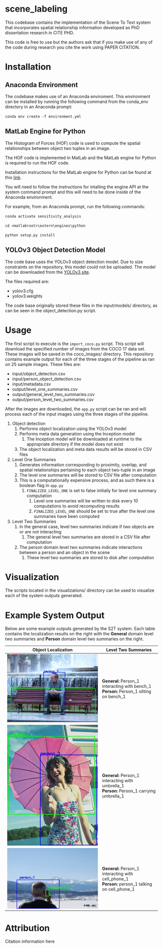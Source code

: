 # scene_labeling
This codebase contains the implementation of the Scene To Text system that incorporates spatial relationship information developed as PhD dissertation research in CITE PHD. 

This code is free to use but the authors ask that if you make use of any of the code during research you cite the work using PAPER CITATION. 

# Installation 
## Anaconda Environment
The codebase makes use of an Anaconda enviroment. This environment can be installed by running the following command from the conda_env directory in an Anaconda prompt: 

`conda env create -f environment.yml` 

## MatLab Engine for Python
The Histogram of Forces (HOF) code is used to compute the spatial relationships between object two tuples in an image. 

The HOF code is implemented in MatLab and the MatLab engine for Python is required to run the HOF code. 

Installation instructions for the MatLab engine for Python can be found at this [link](https://www.mathworks.com/help/matlab/matlab_external/install-the-matlab-engine-for-python.html).  

You will need to follow the instructions for intalling the engine API at the system command prompt and this will need to be done inside of the Anaconda environment. 

For example, from an Anaconda prompt, run the following commands: 

`conda activate sensitivity_analysis`

`cd <matlabroot>\extern\engines\python`

`python setup.py install`
## YOLOv3 Object Detection Model 
The code base uses the YOLOv3 object detection model. Due to size constraints on the repository, this model could not be uploaded. The model can be downloaded from the [YOLOv3 site](https://pjreddie.com/darknet/yolo/). 

The files required are: 
- yolov3.cfg
- yolov3.weights

The code base originally stored these files in the input/models/ directory, as can be seen in the object_detection.py script. 

# Usage 
The first script to execute is the `import_coco.py` script. This script will download the specified number of images
from the COCO 17 data set. These images will be saved in the coco_images/ directory. This repository contains example 
output for each of the three stages of the pipeline as ran on 25 sample images. These files are: 

- input/object_detection.csv
- input/person_object_detection.csv
- input/metadata.csv
- output/level_one_summaries.csv
- output/general_level_two_summaries.csv
- output/person_level_two_summaries.csv

After the images are downloaded, the `app.py` script can be ran and will process each of the input images using the 
three stages of the pipeline. 

1. Object detection
   1. Performs object localization using the YOLOv3 model 
   2. Performs meta data generation using the Inception model 
      1. The Inception model will be downloaded at runtime to the appropriate directory if the model does not exist
   3. The object localization and meta data results will be stored in CSV files
2. Level One Summaries
   1. Generates information corresponding to proximity, overlap, and spatial relationships pertaining to each object two-tuple in an image
   2. The level one summaries will be stored to CSV file after computation 
   3. This is a computationally expensive process, and as such there is a boolean flag in `app.py`
      1. `FINALIZED_LEVEL_ONE` is set to false initially for level one summary computation 
         1. Level one summaries will be written to disk every 10 computations to avoid recomputing results
         2. `FINALIZED_LEVEL_ONE` should be set to true after the level one summaries have been computed
3. Level Two Summaries
   1. In the general case, level two summaries indicate if two objects are or are not interacting 
      1. The general level two summaries are stored in a CSV file after computation
   2. The person domain level two summaries indicate interactions between a person and an object in the scene
      1. These level two summaries are stored to disk after computation

# Visualization 
The scripts located in the visualizations/ directory can be used to visualize each of the system outputs generated.

# Example System Output 
Below are some example outputs generated by the S2T system. Each table contains the localization results on the right 
with the **General** domain level two summaries and **Person** domain level two summaries on the right. 

| Object Localization | Level Two Summaries | 
| ------------------- | ------------------- | 
| ![](./bench.jpg)    | **General:** Person_1 interacting with bench_1 <br /> **Person:** Person_1 sitting on bench_1 | 
| ![](./umbrella.jpg) | **General:** Person_1 interacting with umbrella_1 <br /> **Person:** Person_1 carrying umbrella_1 | 
| ![](./cell_phone.jpg)| **General:** Person_1 interacting with cell_phone_1 <br /> **Person:** person_1 talking on cell_phone_1 | 

# Attribution
Citation information here 
